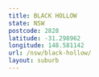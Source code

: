 ```yaml
---
title: BLACK HOLLOW
state: NSW
postcode: 2828
latitude: -31.298962
longitude: 148.581142
url: /nsw/black-hollow/
layout: suburb
---
```

